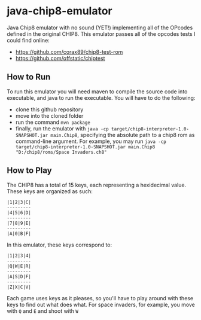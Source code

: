# java-chip8-emulator

Java Chip8 emulator with no sound (YET!) implementing all of the OPcodes defined in the original CHIP8. This emulator passes all of the opcodes tests I could find online:
- https://github.com/corax89/chip8-test-rom
- https://github.com/offstatic/chiptest

## How to Run

To run this emulator you will need maven to compile the source code into executable, and java to run the executable.
You will have to do the following:
- clone this github repository
- move into the cloned folder
- run the command `mvn package`
- finally, run the emulator with `java -cp target/chip8-interpreter-1.0-SNAPSHOT.jar main.Chip8`, specifying the absolute path to a chip8 rom as command-line argument. For example, you may run `java -cp target/chip8-interpreter-1.0-SNAPSHOT.jar main.Chip8 "D:/chip8/roms/Space Invaders.ch8"`

## How to Play

The CHIP8 has a total of 15 keys, each representing a hexidecimal value. These keys are organized as such:
```
|1|2|3|C|
---------
|4|5|6|D|
---------
|7|8|9|E|
---------
|A|0|B|F|
```
In this emulator, these keys correspond to:
```
|1|2|3|4|
---------
|Q|W|E|R|
---------
|A|S|D|F|
---------
|Z|X|C|V|
```
Each game uses keys as it pleases, so you'll have to play around with these keys to find out what does what. For space invaders, for example, you move with `Q` and `E` and shoot with `W`
